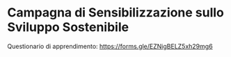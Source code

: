 # Campagna di Sensibilizzazione sullo Sviluppo Sostenibile

Questionario di apprendimento: https://forms.gle/EZNigBELZ5xh29mg6
